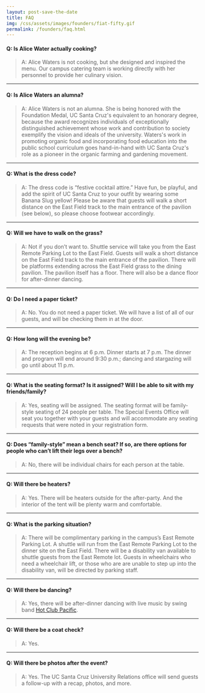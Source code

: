 ```yaml
---
layout: post-save-the-date
title: FAQ
img: /css/assets/images/founders/fiat-fifty.gif
permalink: /founders/faq.html
---
```


#### Q: Is Alice Water actually cooking?

> A: Alice Waters is not cooking, but she designed and inspired the menu. Our campus catering team is working directly with her personnel to provide her culinary vision. 

***

#### Q: Is Alice Waters an alumna?

> A: Alice Waters is not an alumna. She is being honored with the Foundation Medal, UC Santa Cruz's equivalent to an honorary degree, because the award recognizes individuals of exceptionally distinguished achievement whose work and contribution to society exemplify the vision and ideals of the university. Waters's work in promoting organic food and incorporating food education into the public school curriculum goes hand-in-hand with UC Santa Cruz's role as a pioneer in the organic farming and gardening movement. 

***

#### Q: What is the dress code? 
> A: The dress code is “festive cocktail attire.” Have fun, be playful, and add the spirit of UC Santa Cruz to your outfit by wearing some Banana Slug yellow! Please be aware that guests will walk a short distance on the East Field track to the main entrance of the pavilion (see below), so please choose footwear accordingly. 

***

#### Q: Will we have to walk on the grass? 
> A: Not if you don’t want to. Shuttle service will take you from the East Remote Parking Lot to the East Field. Guests will walk a short distance on the East Field track to the main entrance of the pavilion. There will be platforms extending across the East Field grass to the dining pavilion. The pavilion itself has a floor. There will also be a dance floor for after-dinner dancing.

***

#### Q: Do I need a paper ticket?
> A: No. You do not need a paper ticket. We will have a list of all of our guests, and will be checking them in at the door.

***

#### Q: How long will the evening be?
> A: The reception begins at 6 p.m. Dinner starts at 7 p.m. The dinner and program will end around 9:30 p.m.; dancing and stargazing will go until about 11 p.m. 

***

#### Q: What is the seating format? Is it assigned? Will I be able to sit with my friends/family?
> A: Yes, seating will be assigned. The seating format will be family-style seating of 24 people per table. The Special Events Office will seat you together with your guests and will accommodate any seating requests that were noted in your registration form. 

***

#### Q: Does “family-style” mean a bench seat? If so, are there options for people who can’t lift their legs over a bench?
> A: No, there will be individual chairs for each person at the table. 

***

#### Q: Will there be heaters?
> A: Yes. There will be heaters outside for the after-party. And the interior of the tent will be plenty warm and comfortable.

***

#### Q: What is the parking situation? 
> A: There will be complimentary parking in the campus’s East Remote Parking Lot. A shuttle will run from the East Remote Parking Lot to the dinner site on the East Field. There will be a disability van available to shuttle guests from the East Remote lot. Guests in wheelchairs who need a wheelchair lift, or those who are are unable to step up into the disability van, will be directed by parking staff. 

***

#### Q: Will there be dancing?
> A: Yes, there will be after-dinner dancing with live music by swing band [Hot Club Pacific](http://www.hotclubpacific.com).

***

#### Q: Will there be a coat check? 
> A: Yes.

***

#### Q: Will there be photos after the event?
> A: Yes. The UC Santa Cruz University Relations office will send guests a follow-up with a recap, photos, and more. 